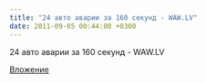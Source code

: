 ```yaml
---
title: "24 авто аварии за 160 секунд - WAW.LV"
date: 2011-09-05 00:44:00 +0300
---
```


24 авто аварии за 160 секунд - WAW.LV

[Вложение](https://vk.com/video41076938_160605153)

